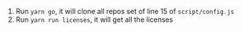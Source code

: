 1. Run `yarn go`, it will clone all repos set of line 15 of `script/config.js`
2. Run `yarn run licenses`, it will get all the licenses

